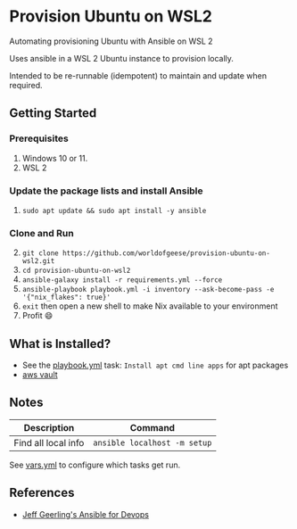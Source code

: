 # Provision Ubuntu on WSL2

Automating provisioning Ubuntu with Ansible on WSL 2

Uses ansible in a WSL 2 Ubuntu instance to provision locally.

Intended to be re-runnable (idempotent) to maintain and update when required.

## Getting Started

### Prerequisites

1. Windows 10 or 11.
1. WSL 2

### Update the package lists and install Ansible

1. `sudo apt update && sudo apt install -y ansible`

### Clone and Run
2. `git clone https://github.com/worldofgeese/provision-ubuntu-on-wsl2.git`
3. `cd provision-ubuntu-on-wsl2`
4. `ansible-galaxy install -r requirements.yml --force`
5. `ansible-playbook playbook.yml -i inventory --ask-become-pass -e '{"nix_flakes": true}'`
6. `exit` then open a new shell to make Nix available to your environment
7. Profit :smile:

## What is Installed?

- See the [playbook.yml](playbook.yml) task: `Install apt cmd line apps` for apt packages
- [aws vault](tasks/aws-vault.yml)

## Notes

|Description           | Command                                                                       |
|--------------------- | ----------------------------------------------------------------------------- |
|Find all local info   | `ansible localhost -m setup`                                                  |

See [vars.yml](vars.yml) to configure which tasks get run.

## References

- [Jeff Geerling's Ansible for Devops](https://leanpub.com/ansible-for-devops/c/J2V7E1SOETu3)
